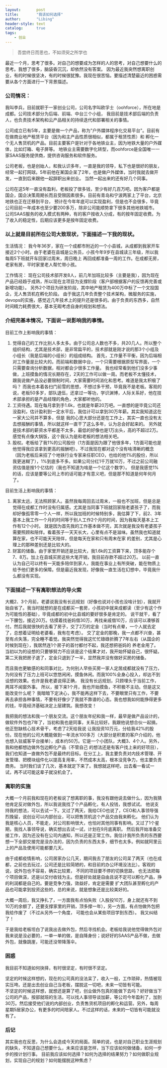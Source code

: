 ```yaml
---
layout:       post
title:        "我该如何选择"
author:       "Libing"
header-style: text
catalog:      true
tags:
    - 创业
---
```


> 吾尝终日而思也，不如须臾之所学也

最近一个月，思考了很多。对自己的想要成为怎样的人的思考，对自己想要什么的思考。我想了很多，脑袋昏沉沉，却依然没有答案。
因为最近我突然想离职创业，有的时候很坚决，有的时候很犹豫。我现在很苦恼。要描述清楚最近的困惑需要从各个方面进行一下背景描述。

### 公司情况：
我叫李兵，目前就职于一家创业公司，公司名字叫欧孚士（oohforce），所在地是成都。公司技术部分为后端、前端、中台三个小组，
我目前是技术部后端的负责人，也负责技术架构和云产品相关的持续迭代和部署相关的事情。

公司成立已有5年，主要是做一个产品，称为"户外媒体程序化交易平台"。目前有在做商业地产租赁平台（因为和主产品性质很相似，都属于租赁性质）和
孵化一个无人售货机的产品。目前主要客户是针对于各地铁业主，因为地铁大量的户外媒体，比如灯箱、电子屏等。
地铁业主需要数字化转型，而oohforce是全国唯一一家SAAS服务提供商，提供咨询服务和软件服务。

公司老板，也是创始人，和我认识多年，一直是我的领导，私下也是很好的朋友，经常一起打网球。5年前他在某国企呆了2年，也是做户外媒体，当时我就去做开发，一直到后来跟他一起辞职出来创业。
当然一起出来的还有好几个同事。

公司在这5年一直没有盈利，老板投了很多钱，至少有好几百万吧。因为客户都是国企，国企决策周期长而且受限因素很多。目前有青岛和宁波两家上了平台，北京地铁也正在迁移到平台，
预计在今年年底可以实现盈利，但是也不会很多，毕竟公司目前一年成本也至少要200多万，除非公司能顺势拿下很多其他地铁城市。
公司SAAS服务的收入模式有两种，有的客户按收入分成，有的按年固定收费。为了收入的稳定性，后期应该更多是按年固定收费。

### 以上就是目前所在公司大致现状，下面描述一下我的现状。
生活情况：
我今年36岁，家在一个成都市附近的一个小县城，从成都到我家开车接近2个小时。由于老婆在县城是公务员，小孩今年9岁在县城读三年级，所以我每周5下班就开车回家过周末，周日晚上
再回成都准备一周的工作。在成都无房，老家有房，平时家里老人帮忙带小孩。

工作情况：
现在公司技术部开发8人，前几年加班比较多（主要是我），因为现在产品已经趋于成熟，所以现在主项目为支撑阶段（客户部根据客户的反馈再完善或新增功能）。
另外2个项目为研发阶段，其中地产租赁为400万中标了一个文投国企，无人售货机在孵化阶段。
由于我这几年负责整个技术架构，微服务的实施，devops的实施，感觉近几年技术上的提升还是很多的。由于负责的东西多，自然时间精力耗费很大，基本无暇考虑自身的规划和想法。

### 介绍完基本情况，下面说一说影响我的事情。
目前工作上影响我的事情：
1. 觉得自己的工作比别人多太多。由于公司总人数也不多，共20几人。所以整个组织结构，尤其是技术部，是非常扁平的，技术部就是刚才说的那3个小组及小组长（我是后端的小组长）的组成结构。
首先，工作量不平衡，因为后端相对工作量是比较大的。而前端和数据中台，一个只需要根据原型写界面，一个只需要查询分析数据，相对都会少很多工作量。
我也经常看到他们没多少事做，上班摸鱼的情况长期存在，2天的工作可以做一周。而老板不太懂技术，跟我说做产品没必要限制时间，大家需要时间消化和思考。难道是我太积极了吗？
而我也本着各扫门前雪的思想，不想过多干预，毕竟我不是老板。客观的说，老板50多岁，部队退伍，还拿过一等功，学识渊博，人际关系好，他在技术部承担的是产品经理的角色，大家都听他的。
2. 工资待遇。现在每月拿到手1.6k，也就是年薪20万吧。一直想的是毕竟公司还没盈利，估计盈利到一定水平后，我估计可以拿到30万年薪。其实我知道这在一家大公司并不算多，但是
我的心思大部分还是在工作上，其实一直也没有太去想报酬的事情，所以就这样一直干了这么多年，认为总会好起来的。
另外就是技术部的薪资水平都差不太多，最低的好像也是1万出头，高的不超过2万。感觉有点像大锅饭，这个我认为是和老板的想法相关吧。
3. 股权。老板给了我1%的公司股份（1方面是因为跟了他很多年，1方面可能也是他觉得我应该拿到更高的报酬吧）。不过我现在都对这个没有啥清晰的概念（因为老板后来招了个地铁行业专家来任职CEO，也给的他1%的股份，所以我更迷糊了），1%到底多不多。如果公司分红1千万就10万，不过之前公司融资估值是按1个亿估的（我也不知道为啥是一个亿这个数字）。
但是我感觉1%的话，应该是要等公司上市的话可能才有意义吧，但是那不知道是何年何月了。

目前生活上影响我的事情：
1. 离家太远，无法照顾家人。虽然我每周回去过周末，一般也不加班，但是总是觉得在成都工作时没有归属感。尤其是当同事下班就回家陪老婆孩子了，而我却好像孤零零一个人一样，所以我加班的时候特别多，我估算了下，前2、3年
基本上我工作一个月的时间等于别人工作2个月的时间，因为我每天基本上工作有12个小时。
就是因为首先我的工作基本做不完，其次就是我没有老婆孩子需要照顾和陪伴。看着孩子一天天长大，心里有点不是滋味。虽然我也知道就算在家，也不可能天天陪伴，但是每天在家和只有周末在家
的差别，尤其是心理上的那种差别还是比较大的。
2. 财富的储备。由于家里开销还是比较大，我1.6k的工资算下来，顶多能存个7、8万。加上在县城买房这些大笔开销，我目前存款不超过20万。
以前一直认为自己可以终有一天能多陪伴到家人，我能在事业上有所突破，能在物质上给予他们更多的保障。但是最近我发现，好像我一直生活在幻想中，毕竟我什么都没有实现。


### 下面描述一下有离职想法的导火索
大概2、3个月前，老婆说我没有长远规划（好像也说对小孩也没啥计划），我就开始自省了。我当时就想的是在成都买一套房，小孩初中就来成都读（至少有这个作为可能性的基础），毕竟成都的初中比县城的要好很多是肯定的。
说干就干，看了一下腰包，接近20万。估摸着找爸妈借30万，再找亲戚借10万，应该可以凑够首付。然后我就很快的去看了房子，交了2万的定金（当时有点晕，一个人就去定了，总想着证明给老婆看，我有在考虑）。
交了定金的那晚，我一点都不兴奋，甚至有点失落，完全睡不着觉。我突然觉得我这忙忙碌碌折腾了7年左右（从国企的时候到现在），我居然连1个房子的首付都付不起，我还想把爸妈的
养老金用了。当初以为的设想的只要够努力不应该是这个结果才对，我开始怀疑自己，很怀疑。第二天我把房子退了，定金只退到了一半，显然我并没有做好买房的储备。

而且我也更敏感的和同事对比，为何别人早些买房一家人定居成都就没有了压力，为何没有了压力上班可以悠悠闲闲，摸鱼休闲。而我100%全身心投入，却达不到设想的效果。也许是我老婆说得正确，
我没有长远规划，只顾埋头于当前工作，两耳不闻窗外事。
所以，接下来1个月，我也开始摸鱼，不积极不主动。但是这又能改变什么呢？
我暗暗下定决心，我不能再这样下去，不要眼里只有工作，不要再去承担各种事情，不要有好像少了我就不靠谱的心态。我也想我如何能挣得更多的钱，毕竟经济基础决定上层建筑。我想改变！

我把我的想法和我一个朋友交流。这个朋友年纪和我一样，最早是做产品设计的，做软件外包也7年了，当初和我也是同事，关系比较好。我跟他说想合伙一起搞，他正愁缺核心技术骨干，考虑了2天给我说
让我投资10万元，分给我42%的股份。现在他的公司大概能做到一年流水100多万（大部分是积累的客户介绍的，他也想入驻威客平台接单），成本约50万。它是一个小团队，大概3、4个人。另外，我和他都想边做外包边孵化产品（不管自己
的想法还是有客户找上来的好项目），我们也知道一直做外包不是最终的目标。在分工上，我主要负责对内技术管理、开发管理、把模块组件化以提高复用率，不然成本太高，根本没竞争力，他主要负责商务。
当时我们谈了几次，基本就定下来了。我想就这样吧，出去看一看试一试，再不试可能这辈子就没机会了。

### 离职的实施
大概一个月前我和现在的老板说了想离职的事，我没有跟他说去做什么，因为我猜他肯定反对做外包，所以我说我找了个产品孵化，有人投钱，我想试试。
他说支持我的想法，可以去试一下。又过了两天，我给CEO也说了，CEO和人事领导强烈挽留，说创业可以内部创业，可以把售货机这个产品交由我来孵化。
他们认为我是核心人员，不能走，对公司影响很大，也怕对其他同事有影响。又过了1个星期，我找人事领导说，确实想出去试一试，计划在9月底离职。
然后我开始准备交接工作，因为还没有在公司内通知，所以还是正常工作。我估计我所负责的东西要想一下全部交接完是没办法的，因为负责的东西太多，细节也太多。例如就阿里云
上的产品及使用可能都要几天。

由于成都疫情影响，公司居家办公几天，期间我去了朋友的公司呆了两天（也在成都，之前也去玩过，公司还是比较简陋的，和目前的办公环境没法比）。客观的说，说外包也不容易，确实比较累，
不同的项目要不停的切换思路， 也无法把每个项目做深，还是以交付收钱为主。但是好处就是自由且说不定可以孵化产品，挣的利润都是自己的。要是竞争力强，效益好，肯定是需要
扩大团队甚至孵化的产品也可能拿到投资这些的，总的来说，就是想象还是比较美好的。

大概一周后，我又挣扎了，一方面我有点怕失败（入股投10万，身上就还有不到10万的余额了，还要支撑家里的开销，顶多撑一年），另一方面，有点怕做外包把我给作废了（不过从另外一个角度，
可能也会从某些项目学到东西）。 我又纠结了！

于是我给老板坦白了说我出去做外包，然后寻找机会。老板给我说他觉得做外包对我来说是没必要的，一单一单的做，是自降身份；说好好的SAAS产品不做，去做外包，就像跳崖，可能还没带降落伞。

### 困惑
我目前不知道如何抉择，有时很坚定，有时很不坚定。

坚定的时候这样想的，现在的公司真的没法呆了，收入一般，工作琐碎，热情被现实压垮。还是出去创业自己当老板，摆脱这一切吧，未来一切皆有可能。<br>
不坚定的时候这样想，就想还是算了吧，创业做外包真的能做下去吗？好好做当下公司的产品，按部就班的生活。可以找人事领导谈加薪，等公司今年盈利了，加到30万。然后接受他们说的内部创业，负责售货机项目的孵化和运营。另外，每周星期5居家办公，有更多的时间陪家人。不过这样的话，未来的一切皆有可能就没有了。

### 后记
其实我也在反思，为什么会造成今天的局面。简单的说，也是对自己职业生涯规划的缺失，不知道自己想要什么，未来应该是怎样，当下应该如何做储备，如何一步步的按计划行事。
目前我应该如何选择？如何为选择的结果努力？如何做职业规划，实现自己的规划？如何能摆脱这种焦虑？



